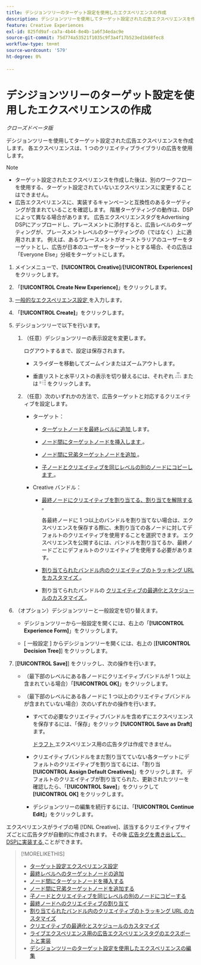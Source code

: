 ```yaml
---
title: デシジョンツリーのターゲット設定を使用したエクスペリエンスの作成
description: デシジョンツリーを使用してターゲット設定された広告エクスペリエンスを作成する方法を説明します。
feature: Creative Experiences
exl-id: 825fd9af-ca7a-4b44-8e4b-1a6f34edac9e
source-git-commit: 75d774a53521f1035c9f3a4f17b523ed1b68fec8
workflow-type: tm+mt
source-wordcount: '579'
ht-degree: 0%

---
```


# デシジョンツリーのターゲット設定を使用したエクスペリエンスの作成

*クローズドベータ版*

デシジョンツリーを使用してターゲット設定された広告エクスペリエンスを作成します。 各エクスペリエンスは、1 つのクリエイティブライブラリの広告を使用します。

>[!NOTE]
>
>* ターゲット設定されたエクスペリエンスを作成した後は、別のワークフローを使用する、ターゲット設定されていないエクスペリエンスに変更することはできません。
>* 広告エクスペリエンスに、実装するキャンペーンと互換性のあるターゲティングが含まれていることを確認します。 階層ターゲティングの動作は、DSPによって異なる場合があります。 広告エクスペリエンスタグをAdvertising DSPにアップロードし、プレースメントに添付すると、広告レベルのターゲティングが、プレースメントレベルのターゲティングの（ではなく）上に適用されます。 例えば、あるプレースメントがオーストラリアのユーザーをターゲットとし、広告が日本のユーザーをターゲットとする場合、その広告は「Everyone Else」分岐をターゲットにします。

1. メインメニューで、**[!UICONTROL Creative]**/**[!UICONTROL Experiences]** をクリックします。

1. 「**[!UICONTROL Create New Experience]**」をクリックします。

1. [ 一般的なエクスペリエンス設定 ](experience-settings-targeting.md) を入力します。

1. 「**[!UICONTROL Create]**」をクリックします。

1. デシジョンツリーで以下を行います。

   1. （任意）デシジョンツリーの表示設定を変更します。

      ログアウトするまで、設定は保存されます。

      * スライダーを移動してズームインまたはズームアウトします。

      * 垂直リストと水平リストの表示を切り替えるには、それぞれ ![ 垂直ツリーとして表示 ](/help/creative/assets/tree-vertical.png " 垂直ツリーとして表示 ") または ![水平ツリーとして表示](/help/creative/assets/tree-horizontal.png "水平ツリーとして表示") をクリックします。

   1. （任意）次のいずれかの方法で、広告ターゲットと対応するクリエイティブを設定します。

      * ターゲット：

         * [ ターゲットノードを最終レベルに追加 ](experience-target-node-add-final.md) します。

         * [ ノード間にターゲットノードを挿入します ](experience-target-node-add-inner.md)。

         * [ ノード間に兄弟ターゲットノードを追加 ](experience-target-node-add-sibling.md)。

         * [ 子ノードとクリエイティブを同じレベルの別のノードにコピーします ](experience-target-node-copy.md)。

      * Creative バンドル：

         * [ 最終ノードにクリエイティブを割り当てる、割り当てを解除する ](experience-assign-creative-bundles.md)。

           各最終ノードに 1 つ以上のバンドルを割り当てない場合は、エクスペリエンスを保存する際に、未割り当ての各ノードに対してデフォルトのクリエイティブを使用することを選択できます。 エクスペリエンスを公開するには、バンドルを割り当てるか、最終ノードごとにデフォルトのクリエイティブを使用する必要があります。

         * [ 割り当てられたバンドル内のクリエイティブのトラッキング URL をカスタマイズ ](experience-tracking-urls-targeting.md)。

         * 割り当てられたバンドルの [ クリエイティブの最適化とスケジュールのカスタマイズ ](experience-optimization-scheduling-targeting.md)。

1. （オプション）デシジョンツリーと一般設定を切り替えます。

   * デシジョンツリーから一般設定を開くには、右上の「**[!UICONTROL Experience Form]**」をクリックします。

   * [ 一般設定 ] からデシジョンツリーを開くには、右上の [**[!UICONTROL Decision Tree]**] をクリックします。

1. [**[!UICONTROL Save]**] をクリックし、次の操作を行います。

   * （最下部のレベルにある各ノードにクリエイティブバンドルが 1 つ以上含まれている場合）「**[!UICONTROL OK]**」をクリックします。

   * （最下部のレベルにある各ノードに 1 つ以上のクリエイティブバンドルが含まれていない場合）次のいずれかの操作を行います。

      * すべての必要なクリエイティブバンドルを含めずにエクスペリエンスを保存するには、「保存」をクリック **[!UICONTROL Save as Draft]** ます。

        [ ドラフト ](experience-about.md#experience-statuses) エクスペリエンス用の広告タグは作成できません。

      * クリエイティブバンドルをまだ割り当てていない各ターゲットにデフォルトのクリエイティブを割り当てるには、「割り当 **[!UICONTROL Assign Default Creatives]**」をクリックします。 デフォルトのクリエイティブが割り当てられた、更新されたツリーを確認したら、「**[!UICONTROL Save]**」をクリックして **[!UICONTROL OK]** をクリックします。

      * デシジョンツリーの編集を続行するには、「**[!UICONTROL Continue Edit]**」をクリックします。

エクスペリエンスがライブの場 [!DNL Creative]、該当するクリエイティブサイズごとに広告タグが自動的に作成されます。 その後 [ 広告タグを書き出して、DSPに実装する ](/help/creative/experiences/experience-tag-export.md) ことができます。

>[!MORELIKETHIS]
>
>* [ ターゲット設定エクスペリエンス設定 ](experience-settings-targeting.md)
>* [ 最終レベルへのターゲットノードの追加 ](experience-target-node-add-final.md)
>* [ ノード間にターゲットノードを挿入する ](experience-target-node-add-inner.md)
>* [ ノード間に兄弟ターゲットノードを追加する ](experience-target-node-add-sibling.md)
>* [ 子ノードとクリエイティブを同じレベルの別のノードにコピーする ](experience-target-node-copy.md)
>* [ 最終ノードへのクリエイティブの割り当て ](experience-assign-creative-bundles.md)
>* [ 割り当てられたバンドル内のクリエイティブのトラッキング URL のカスタマイズ ](experience-tracking-urls-targeting.md)
>* [ クリエイティブの最適化とスケジュールのカスタマイズ ](experience-optimization-scheduling-targeting.md)
>* [ ライブエクスペリエンス用の広告エクスペリエンスタグのエクスポートと実装 ](/help/creative/experiences/experience-tag-export.md)
>* [ デシジョンツリーのターゲット設定を使用したエクスペリエンスの編集 ](experience-edit-targeting.md)
